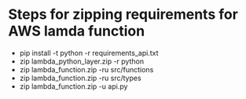 # Steps for zipping requirements for AWS lamda function

- pip install -t python -r requirements_api.txt
- zip lambda_python_layer.zip -r python
- zip lambda_function.zip -ru src/functions
- zip lambda_function.zip -ru src/types
- zip lambda_function.zip -u api.py


